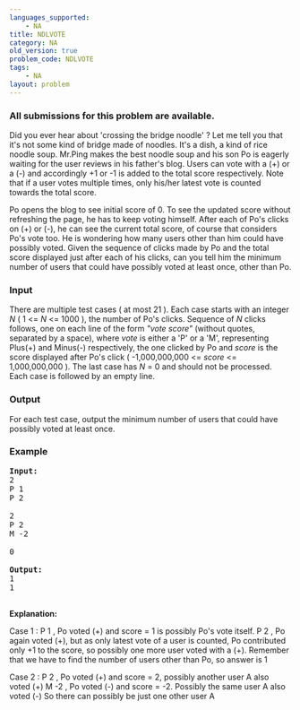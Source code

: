 ```yaml
---
languages_supported:
    - NA
title: NDLVOTE
category: NA
old_version: true
problem_code: NDLVOTE
tags:
    - NA
layout: problem
---
```

###  All submissions for this problem are available. 

Did you ever hear about 'crossing the bridge noodle' ? Let me tell you that it's not some kind of bridge made of noodles. It's a dish, a kind of rice noodle soup. Mr.Ping makes the best noodle soup and his son Po is eagerly waiting for the user reviews in his father's blog. Users can vote with a (+) or a (-) and accordingly +1 or -1 is added to the total score respectively. Note that if a user votes multiple times, only his/her latest vote is counted towards the total score.

Po opens the blog to see initial score of 0. To see the updated score without refreshing the page, he has to keep voting himself. After each of Po's clicks on (+) or (-), he can see the current total score, of course that considers Po's vote too. He is wondering how many users other than him could have possibly voted. Given the sequence of clicks made by Po and the total score displayed just after each of his clicks, can you tell him the minimum number of users that could have possibly voted at least once, other than Po.

### Input

There are multiple test cases ( at most 21 ). Each case starts with an integer _N_ ( 1 <= _N_ <= 1000 ), the number of Po's clicks. Sequence of _N_ clicks follows, one on each line of the form _"vote score"_ (without quotes, separated by a space), where _vote_ is either a 'P' or a 'M', representing Plus(+) and Minus(-) respectively, the one clicked by Po and _score_ is the score displayed after Po's click ( -1,000,000,000 <= _score_ <= 1,000,000,000 ). The last case has _N_ = 0 and should not be processed. Each case is followed by an empty line.

### Output

For each test case, output the minimum number of users that could have possibly voted at least once.

### Example

<pre>
<b>Input:</b>
2
P 1
P 2

2
P 2
M -2

0

<b>Output:</b>
1
1

</pre>
**Explanation:**

Case 1 :
P 1 , Po voted (+) and score = 1 is possibly Po's vote itself.
P 2 , Po again voted (+), but as only latest vote of a user is counted, Po contributed only +1 to the score, so possibly one more user voted with a (+). Remember that we have to find the number of users other than Po, so answer is 1

Case 2 :
P 2 , Po voted (+) and score = 2, possibly another user A also voted (+)
M -2 , Po voted (-) and score = -2. Possibly the same user A also voted (-)
So there can possibly be just one other user A
